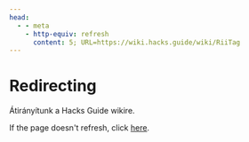 ```yaml
---
head:
  - - meta
    - http-equiv: refresh
      content: 5; URL=https://wiki.hacks.guide/wiki/RiiTag
---
```


# Redirecting

Átirányítunk a Hacks Guide wikire.

If the page doesn't refresh, click [here](https://wiki.hacks.guide/wiki/RiiTag).
